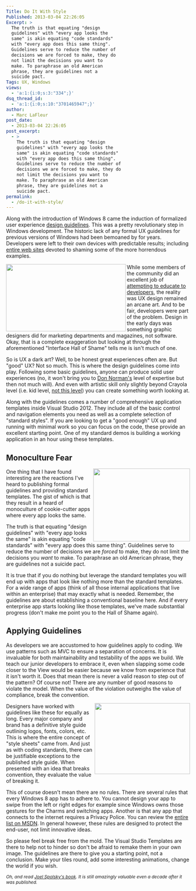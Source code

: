 ```yaml
---
Title: Do It With Style
Published: 2013-03-04 22:26:05
Excerpt: >
  The truth is that equating "design
  guidelines" with "every app looks the
  same" is akin equating "code standards"
  with "every app does this same thing".
  Guidelines serve to reduce the number of
  decisions we are forced to make, they do
  not limit the decisions you want to
  make. To paraphrase an old American
  phrase, they are guidelines not a
  suicide pact.
Tags: UX, Windows
views:
  - 'a:1:{i:0;s:3:"334";}'
dsq_thread_id:
  - 'a:1:{i:0;s:10:"3701465947";}'
author:
  - Marc LaFleur
post_date:
  - 2013-03-04 22:26:05
post_excerpt:
  - >
    The truth is that equating "design
    guidelines" with "every app looks the
    same" is akin equating "code standards"
    with "every app does this same thing".
    Guidelines serve to reduce the number of
    decisions we are forced to make, they do
    not limit the decisions you want to
    make. To paraphrase an old American
    phrase, they are guidelines not a
    suicide pact.
permalink:
  - /do-it-with-style/
---
```

Along with the introduction of Windows 8 came the induction of formalized user experience <a href="http://msdn.microsoft.com/en-us/library/windows/apps/hh465424.aspx" target="_blank">design guidelines</a>. This was a pretty revolutionary step in Windows development. The historic lack of any formal UX guidelines for previous versions of Windows had been bemoaned by for years. Developers were left to their own devices with predictable results; including <a href="http://www.interfacehallofshame.eu/www.iarchitect.com/shame.htm" target="_blank">entire web sites</a> devoted to shaming some of the more horrendous examples.

<img class="alignleft" alt="" src="http://massivescale.azurewebsites.net/wp-content/uploads/2013/03/030513_0315_DoItWithSty1.png" width="328" height="184" align="left" />While some members of the community did an excellent job of <a href="http://www.amazon.com/gp/product/1893115941?ie=UTF8&amp;tag=joelonsoftware&amp;linkCode=as2&amp;camp=1789&amp;creative=9325&amp;creativeASIN=1893115941" target="_blank">attempting to educate to developers</a>, the reality was UX design remained an arcane art. And to be fair, developers were part of the problem. Design in the early days was something graphic designers did for marketing departments and magazines, not software. Okay, that is a complete exaggeration but looking at through the aforementioned "Interface Hall of Shame" tells me is isn't much of one.

So is UX a dark art? Well, to be honest great experiences often are. But "good" UX? Not so much. This is where the design guidelines come into play. Following some basic guidelines, anyone can produce solid user experiences (no, it won't bring you to <a href="http://www.jnd.org/" target="_blank">Don Norman's</a> level of expertise but then not much will). And even with artistic skill only slightly beyond Crayola level (i.e. kid level, <a href="http://pinterest.com/txterrisweeps/crayon-art/" target="_blank">not this level</a>) you can create something worth looking at.

Along with the guidelines comes a number of comprehensive application templates inside Visual Studio 2012. They include all of the basic control and navigation elements you need as well as a complete selection of
"standard styles". If you are looking to get a "good enough" UX up and running with minimal work so you can focus on the code, these provide an excellent starting point. One of my standard demos is building a working application in an hour using these templates.<em>
</em>
<h2>Monoculture Fear</h2>
<img class="alignright" alt="" src="http://massivescale.azurewebsites.net/wp-content/uploads/2013/03/030513_0315_DoItWithSty2.jpg" width="265" height="199" align="right" />One thing that I have found interesting are the reactions I've heard to publishing formal guidelines and providing standard templates. The gist of which is that they result in a heard of monoculture of cookie-cutter apps where every app looks the same.

The truth is that equating "design guidelines" with "every app looks the same" is akin equating "code standards" with "every app does this same thing". Guidelines serve to reduce the number of decisions we are <em>forced</em> to make, they do not limit the decisions you <em>want</em> to make. To paraphrase an old American phrase, they are guidelines not a suicide pact.

It is true that if you do nothing but leverage the standard templates you will end up with apps that look like nothing more than the standard templates. For a wide range of apps (think of all those internal applications that live within an enterprise) that may exactly what is needed. Remember, the guidelines are about establishing a conventional baseline here. And if every enterprise app starts looking like those templates, we've made substantial progress (don't make me point you to the Hall of Shame again).
<h2>Applying Guidelines</h2>
As developers we are accustomed to how guidelines apply to coding. We use patterns such as MVC to ensure a separation of concerns. It is invaluable for both maintainability and testability of the apps we build. We teach our junior developers to embrace it, even when slapping some code closer to the View would be easier because we know from experience that it isn't worth it. Does that mean there is never a valid reason to step out of the pattern? Of course not! There are any number of good reasons to violate the model. When the value of the violation outweighs the value of compliance, break the convention.

<img class="alignright" alt="" src="http://massivescale.azurewebsites.net/wp-content/uploads/2013/03/030513_0315_DoItWithSty3.jpg" width="261" height="194" align="right" />Designers have worked with guidelines like these for equally as long. Every major company and brand has a definitive style guide outlining logos, fonts, colors, etc. This is where the entire concept of "style sheets" came from. And just as with coding standards, there can be justifiable exceptions to the published style guide. When presented with an idea that breaks convention, they evaluate the value of breaking it.

This of course doesn't mean there are no rules. There are several rules that every Windows 8 app has to adhere to. You cannot design your app to swipe from the left or right edges for example since Windows owns those gestures for the Charms and switching apps. Another is that any app that connects to the internet requires a Privacy Police. You can review the <a href="http://msdn.microsoft.com/en-us/library/windows/apps/hh694083.aspx" target="_blank">entire list on MSDN</a>. In general however, these rules are designed to protect the end-user, not limit innovative ideas.

So please feel break free from the mold. The Visual Studio Templates are there to help not to hinder so don't be afraid to remake them in your own image. The guidelines are there to give you a starting point, not a conclusion. Make your tiles round, add some interesting animations, change the world if you wish.

<span style="font-size: 9pt;"><em>Oh, and read <a href="http://www.amazon.com/gp/product/1893115941?ie=UTF8&amp;tag=joelonsoftware&amp;linkCode=as2&amp;camp=1789&amp;creative=9325&amp;creativeASIN=1893115941" target="_blank">Joel Spolsky's book</a>. It is still amazingly valuable even a decade after it was published. </em></span>
